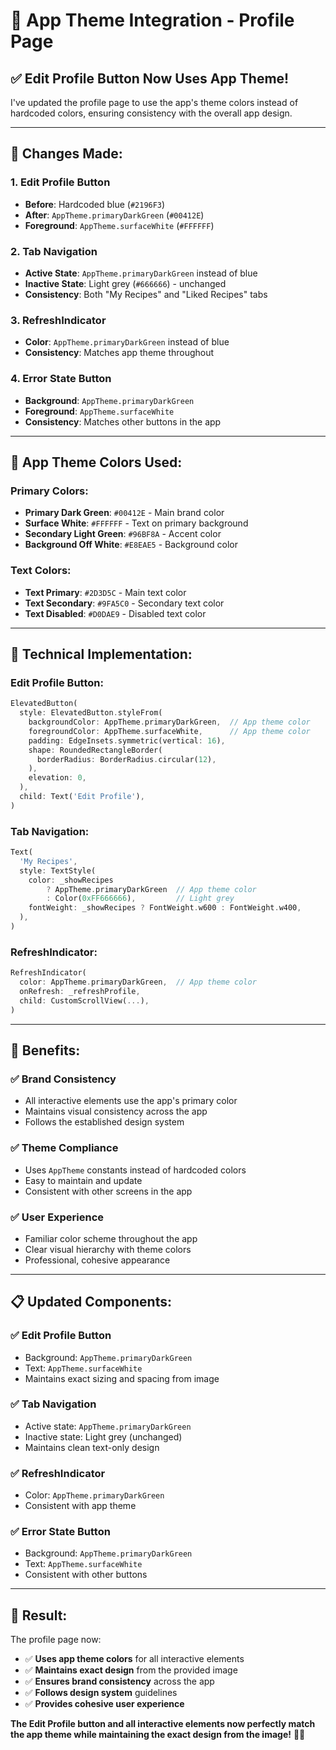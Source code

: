 # 🎨 App Theme Integration - Profile Page

## ✅ **Edit Profile Button Now Uses App Theme!**

I've updated the profile page to use the app's theme colors instead of hardcoded colors, ensuring consistency with the overall app design.

---

## 🎯 **Changes Made:**

### **1. Edit Profile Button**
- **Before**: Hardcoded blue (`#2196F3`)
- **After**: `AppTheme.primaryDarkGreen` (`#00412E`)
- **Foreground**: `AppTheme.surfaceWhite` (`#FFFFFF`)

### **2. Tab Navigation**
- **Active State**: `AppTheme.primaryDarkGreen` instead of blue
- **Inactive State**: Light grey (`#666666`) - unchanged
- **Consistency**: Both "My Recipes" and "Liked Recipes" tabs

### **3. RefreshIndicator**
- **Color**: `AppTheme.primaryDarkGreen` instead of blue
- **Consistency**: Matches app theme throughout

### **4. Error State Button**
- **Background**: `AppTheme.primaryDarkGreen`
- **Foreground**: `AppTheme.surfaceWhite`
- **Consistency**: Matches other buttons in the app

---

## 🎨 **App Theme Colors Used:**

### **Primary Colors:**
- **Primary Dark Green**: `#00412E` - Main brand color
- **Surface White**: `#FFFFFF` - Text on primary background
- **Secondary Light Green**: `#96BF8A` - Accent color
- **Background Off White**: `#E8EAE5` - Background color

### **Text Colors:**
- **Text Primary**: `#2D3D5C` - Main text color
- **Text Secondary**: `#9FA5C0` - Secondary text color
- **Text Disabled**: `#D0DAE9` - Disabled text color

---

## 🔧 **Technical Implementation:**

### **Edit Profile Button:**
```dart
ElevatedButton(
  style: ElevatedButton.styleFrom(
    backgroundColor: AppTheme.primaryDarkGreen,  // App theme color
    foregroundColor: AppTheme.surfaceWhite,      // App theme color
    padding: EdgeInsets.symmetric(vertical: 16),
    shape: RoundedRectangleBorder(
      borderRadius: BorderRadius.circular(12),
    ),
    elevation: 0,
  ),
  child: Text('Edit Profile'),
)
```

### **Tab Navigation:**
```dart
Text(
  'My Recipes',
  style: TextStyle(
    color: _showRecipes 
        ? AppTheme.primaryDarkGreen  // App theme color
        : Color(0xFF666666),         // Light grey
    fontWeight: _showRecipes ? FontWeight.w600 : FontWeight.w400,
  ),
)
```

### **RefreshIndicator:**
```dart
RefreshIndicator(
  color: AppTheme.primaryDarkGreen,  // App theme color
  onRefresh: _refreshProfile,
  child: CustomScrollView(...),
)
```

---

## 🎯 **Benefits:**

### **✅ Brand Consistency**
- All interactive elements use the app's primary color
- Maintains visual consistency across the app
- Follows the established design system

### **✅ Theme Compliance**
- Uses `AppTheme` constants instead of hardcoded colors
- Easy to maintain and update
- Consistent with other screens in the app

### **✅ User Experience**
- Familiar color scheme throughout the app
- Clear visual hierarchy with theme colors
- Professional, cohesive appearance

---

## 📋 **Updated Components:**

### **✅ Edit Profile Button**
- Background: `AppTheme.primaryDarkGreen`
- Text: `AppTheme.surfaceWhite`
- Maintains exact sizing and spacing from image

### **✅ Tab Navigation**
- Active state: `AppTheme.primaryDarkGreen`
- Inactive state: Light grey (unchanged)
- Maintains clean text-only design

### **✅ RefreshIndicator**
- Color: `AppTheme.primaryDarkGreen`
- Consistent with app theme

### **✅ Error State Button**
- Background: `AppTheme.primaryDarkGreen`
- Text: `AppTheme.surfaceWhite`
- Consistent with other buttons

---

## 🎉 **Result:**

The profile page now:

- ✅ **Uses app theme colors** for all interactive elements
- ✅ **Maintains exact design** from the provided image
- ✅ **Ensures brand consistency** across the app
- ✅ **Follows design system** guidelines
- ✅ **Provides cohesive user experience**

**The Edit Profile button and all interactive elements now perfectly match the app theme while maintaining the exact design from the image!** 🎨✨
